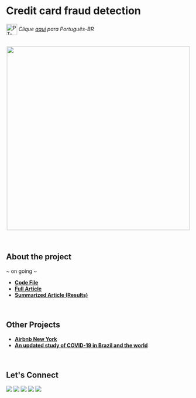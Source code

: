 # Credit card fraud detection

<img align="center" alt="PT-BR" height="30" width="30" src="https://em-content.zobj.net/thumbs/120/whatsapp/326/flag-brazil_1f1e7-1f1f7.png"> _Clique [aqui](https://github.com/raffaloffredo/fraud_detection_portuguese) para Português-BR_   
<br/>

<p align="center">
  <img src="deteccao_fraude.png" height=500px>
</p>
<br/>

## About the project
~ on going ~


* **[Code File](https://github.com/raffaloffredo/covid_2023/blob/main/%5BLoffredo_DS%5D_COVID_19_panorama_for_Brazil_and_the_world.ipynb)**
* **[Full Article](https://medium.com/@loffredo.ds/data-science-applied-a-covid-19-study-on-brazil-and-the-world-8376407cc672)**
* **[Summarized Article (Results)](https://www.linkedin.com/pulse/updated-study-covid-19-brazil-worldwide-raffaela-loffredo)**
<br/>

## Other Projects

* **[Airbnb New York](https://github.com/raffaloffredo/airbnb_new_york)**
* **[An updated study of COVID-19 in Brazil and the world](https://github.com/raffaloffredo/covid_2023)**
<br/>

 ## Let's Connect
<div>
  <a href="https://www.linkedin.com/in/raffaela-loffredo/" target="_blank"><img src="https://img.shields.io/badge/-LinkedIn-%230077B5?style=for-the-badge&logo=linkedin&logoColor=white" target="_blank"></a>
    <a href="https://sites.google.com/view/loffredo/" target="_blank"><img src="https://img.shields.io/badge/website-000000?style=for-the-badge&logo=About.me&logoColor=white"></a>
  <a href = "mailto:raffaloffredo@protonmail.com"><img src="https://img.shields.io/badge/ProtonMail-8B89CC?style=for-the-badge&logo=protonmail&logoColor=white" target="_blank"></a>
  <a href="https://instagram.com/loffredo.ds" target="_blank"><img src="https://img.shields.io/badge/-Instagram-%23E4405F?style=for-the-badge&logo=instagram&logoColor=white" target="_blank"></a>
  <a href="https://medium.com/@loffredo.ds" target="_blank"><img src="https://img.shields.io/badge/Medium-12100E?style=for-the-badge&logo=medium&logoColor=white"></a>
</div>
